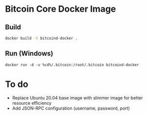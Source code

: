 # Bitcoin Core Docker Image
## Build
```bash
docker build -t bitcoind-docker .
``` 
## Run (Windows)
``` 
docker run -d -v %cd%/.bitcoin:/root/.bitcoin bitcoind-docker 
``` 

# To do
- Replace Ubuntu 20.04 base image with slimmer image for better resource efficiency
- Add JSON-RPC configuration (username, password, port)